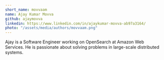 ```yaml
---
short_name: movvaam
name: Ajay Kumar Movva
github: ajaymovva
linkedin: https://www.linkedin.com/in/ajaykumar-movva-ab97a3164/
photo: "/assets/media/authors/movvaam.png"
---
```


Ajay is a Software Engineer working on OpenSearch at Amazon Web Services. He is passionate about solving problems in large-scale distributed systems.
